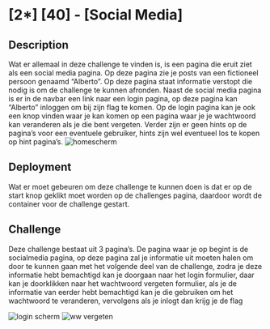 # [2*] [40] - [Social Media]

## Description
Wat er allemaal in deze challenge te vinden is, is een pagina die eruit ziet als een social media pagina. Op deze pagina zie je posts van een fictioneel persoon genaamd “Alberto”. Op deze pagina staat informatie verstopt die nodig is om de challenge te kunnen afronden. Naast de social media pagina is er in de navbar een link naar een login pagina, op deze pagina kan “Alberto” inloggen om bij zijn flag te komen. Op de login pagina kan je ook een knop vinden waar je kan komen op een pagina waar je je wachtwoord kan veranderen als je die bent vergeten. Verder zijn er geen hints op de pagina’s voor een eventuele gebruiker, hints zijn wel eventueel los te kopen op hint pagina’s.
![homescherm](https://cdn.discordapp.com/attachments/846141846547595286/846160791324983316/unknown.png)

## Deployment
Wat er moet gebeuren om deze challenge te kunnen doen is dat er op de start knop geklikt moet worden op de challenges pagina, daardoor wordt de container voor de challenge gestart.

## Challenge
Deze challenge bestaat uit 3 pagina’s. De pagina waar je op begint is de socialmedia pagina, op deze pagina zal je informatie uit moeten halen om door te kunnen gaan met het volgende deel van de challenge, zodra je deze informatie hebt bemachtigd kan je doorgaan naar het login formulier, daar kan je doorklikken naar het wachtwoord vergeten formulier, als je de informatie van eerder hebt bemachtigd kan je die gebruiken om het wachtwoord te veranderen, vervolgens als je inlogt dan krijg je de flag

![login scherm](https://cdn.discordapp.com/attachments/846141846547595286/846160831959138304/unknown.png)
![ww vergeten](https://cdn.discordapp.com/attachments/846141846547595286/846160887006232646/unknown.png)